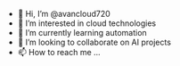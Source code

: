 - 👋 Hi, I’m @avancloud720
- 👀 I’m interested in cloud technologies
- 🌱 I’m currently learning automation
- 💞️ I’m looking to collaborate on AI projects
- 📫 How to reach me ...

<!---
avancloud720/avancloud720 is a ✨ special ✨ repository because its `README.md` (this file) appears on your GitHub profile.
You can click the Preview link to take a look at your changes.
--->
